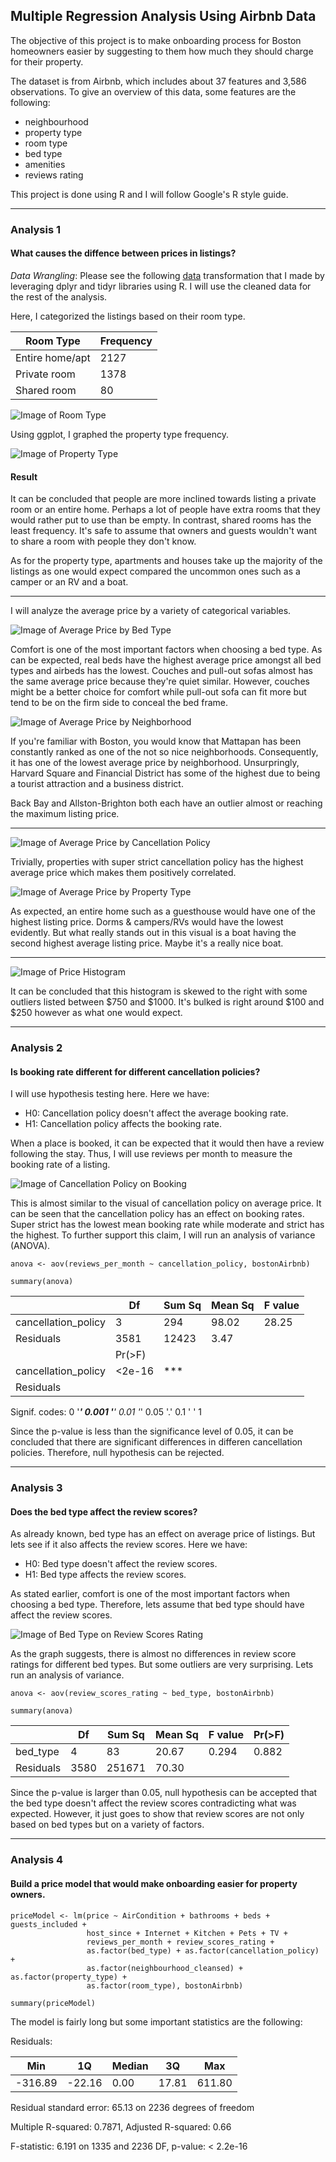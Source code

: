 ## Multiple Regression Analysis Using Airbnb Data

The objective of this project is to make onboarding process for Boston homeowners easier by suggesting to them how much they should charge for their property.

The dataset is from Airbnb, which includes about 37 features and 3,586 observations. To give an overview of this data, some features are the following:
- neighbourhood
- property type
- room type
- bed type
- amenities
- reviews rating

This project is done using R and I will follow Google's R style guide.

---

### Analysis 1
#### What causes the diffence between prices in listings?
*Data Wrangling*: Please see the following [data](https://github.com/gpadolina/multipleRegressionAnaysisWithAirbnb/blob/master/priceModel.R) transformation that I made by leveraging dplyr and tidyr libraries using R. I will use the cleaned data for the rest of the analysis.

Here, I categorized the listings based on their room type.

| Room Type | Frequency |
| --- | --- |
| Entire home/apt | 2127 |
| Private room | 1378 |
| Shared room | 80 |

![Image of Room Type](https://github.com/gpadolina/multipleRegressionAnaysisWithAirbnb/blob/master/plots/Room%20Type%20Rental.jpg)

Using ggplot, I graphed the property type frequency.

![Image of Property Type](https://github.com/gpadolina/multipleRegressionAnaysisWithAirbnb/blob/master/plots/Property%20Type%20Frequency.jpg)

#### Result
It can be concluded that people are more inclined towards listing a private room or an entire home. Perhaps a lot of people have extra rooms that they would rather put to use than be empty. In contrast, shared rooms has the least frequency. It's safe to assume that owners and guests wouldn't want to share a room with people they don't know.

As for the property type, apartments and houses take up the majority of the listings as one would expect compared the uncommon ones such as a camper or an RV and a boat.

---

I will analyze the average price by a variety of categorical variables.

![Image of Average Price by Bed Type](https://github.com/gpadolina/multipleRegressionAnaysisWithAirbnb/blob/master/plots/Average%20price%20by%20bed%20type.jpg)

Comfort is one of the most important factors when choosing a bed type. As can be expected, real beds have the highest average price amongst all bed types and airbeds has the lowest.  Couches and pull-out sofas almost has the same average price because they're quiet similar. However, couches might be a better choice for comfort while pull-out sofa can fit more but tend to be on the firm side to conceal the bed frame.

![Image of Average Price by Neighborhood](https://github.com/gpadolina/multipleRegressionAnaysisWithAirbnb/blob/master/plots/avgPriceByNeighborhood.png)

If you're familiar with Boston, you would know that Mattapan has been constantly ranked as one of the not so nice neighborhoods. Consequently, it has one of the lowest average price by neighborhood. Unsurpringly, Harvard Square and Financial District has some of the highest due to being a tourist attraction and a business district.

Back Bay and Allston-Brighton both each have an outlier almost or reaching the maximum listing price.

---

![Image of Average Price by Cancellation Policy](https://github.com/gpadolina/multipleRegressionAnaysisWithAirbnb/blob/master/plots/avgPricebyCancellationPolicy.png)

Trivially, properties with super strict cancellation policy has the highest average price which makes them positively correlated.

![Image of Average Price by Property Type](https://github.com/gpadolina/multipleRegressionAnaysisWithAirbnb/blob/master/plots/avgPriceByPropertyType.png)

As expected, an entire home such as a guesthouse would have one of the highest listing price. Dorms & campers/RVs would have the lowest evidently. But what really stands out in this visual is a boat having the second highest average listing price. Maybe it's a really nice boat.

---

![Image of Price Histogram](https://github.com/gpadolina/multipleRegressionAnaysisWithAirbnb/blob/master/plots/priceHistogram.png)

It can be concluded that this histogram is skewed to the right with some outliers listed between $750 and $1000. It's bulked is right around $100 and $250 however as what one would expect.

---

### Analysis 2
#### Is booking rate different for different cancellation policies?

I will use hypothesis testing here. Here we have:
* H0: Cancellation policy doesn't affect the average booking rate.
* H1: Cancellation policy affects the booking rate.

When a place is booked, it can be expected that it would then have a review following the stay. Thus, I will use reviews per month to measure the booking rate of a listing.

![Image of Cancellation Policy on Booking](https://github.com/gpadolina/multipleRegressionAnaysisWithAirbnb/blob/master/plots/cancellationPolicyonBookings.png)

This is almost similar to the visual of cancellation policy on average price. It can be seen that the cancellation policy has an effect on booking rates. Super strict has the lowest mean booking rate while moderate and strict has the highest. To further support this claim, I will run an analysis of variance (ANOVA).
```
anova <- aov(reviews_per_month ~ cancellation_policy, bostonAirbnb)

summary(anova)
```

| | Df | Sum Sq | Mean Sq | F value |
| --- | --- | --- | --- | --- |
| cancellation_policy | 3 | 294 | 98.02 | 28.25 |
| Residuals | 3581 | 12423 | 3.47 | |
| | Pr(>F) | | | |
| cancellation_policy | <2e-16 | *** |
| Residuals | | | | |

Signif. codes:
0 '***' 0.001 '**' 0.01 '*' 0.05 '.' 0.1 ' ' 1

Since the p-value is less than the significance level of 0.05, it can be concluded that there are significant differences in differen cancellation policies. Therefore, null hypothesis can be rejected.

---

### Analysis 3
#### Does the bed type affect the review scores?

As already known, bed type has an effect on average price of listings. But lets see if it also affects the review scores. Here we have:
* H0: Bed type doesn't affect the review scores.
* H1: Bed type affects the review scores.

As stated earlier, comfort is one of the most important factors when choosing a bed type. Therefore, lets assume that bed type should have affect the review scores.

![Image of Bed Type on Review Scores Rating](https://github.com/gpadolina/multipleRegressionAnaysisWithAirbnb/blob/master/plots/bedTypeonReviewScoresRating.png)

As the graph suggests, there is almost no differences in review score ratings for different bed types. But some outliers are very surprising. Lets run an analysis of variance.
```
anova <- aov(review_scores_rating ~ bed_type, bostonAirbnb)

summary(anova)
```
| | Df | Sum Sq | Mean Sq | F value | Pr(>F) |
| --- | --- | --- | --- | --- | --- |
| bed_type | 4 | 83 | 20.67 | 0.294 | 0.882 |
| Residuals | 3580 | 251671 | 70.30 | | |

Since the p-value is larger than 0.05, null hypothesis can be accepted that the bed type doesn't affect the review scores contradicting what was expected. However, it just goes to show that review scores are not only based on bed types but on a variety of factors.

---

### Analysis 4
#### Build a price model that would make onboarding easier for property owners.
```
priceModel <- lm(price ~ AirCondition + bathrooms + beds + guests_included +
                 host_since + Internet + Kitchen + Pets + TV + 
                 reviews_per_month + review_scores_rating + 
                 as.factor(bed_type) + as.factor(cancellation_policy) +
                 as.factor(neighbourhood_cleansed) + as.factor(property_type) +
                 as.factor(room_type), bostonAirbnb)

summary(priceModel)
```
The model is fairly long but some important statistics are the following:

Residuals:

| Min | 1Q | Median | 3Q | Max
| --- | --- | --- | --- | --- |
| -316.89 | -22.16 | 0.00 | 17.81 | 611.80 |

Residual standard error: 65.13 on 2236 degrees of freedom

Multiple R-squared: 0.7871, Adjusted R-squared: 0.66

F-statistic: 6.191 on 1335 and 2236 DF, p-value: < 2.2e-16
